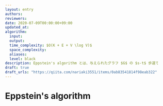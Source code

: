 ```yaml
---
layout: entry
authors:
reviewers:
date: 2020-07-09T00:00:00+09:00
updated_at:
algorithm:
  input:
  output:
  time_complexity: $O(K + E + V \log V)$
  space_complexity:
  aliases:
  level: black
description: Eppstein's algorithm とは、与えられたグラフ $G$ の $s-t$ 歩道であって $K$ 番目に短いものを $O(K + E + V \log V)$ で求めるアルゴリズムである。
draft: true
draft_urls: "https://qiita.com/nariaki3551/items/0ab83541814f98eab322"
---
```


# Eppstein's algorithm

